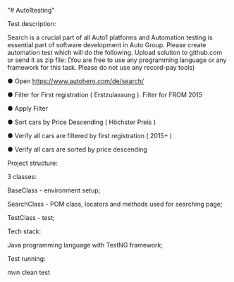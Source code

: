 "# Auto1testing" 

Test description:

Search is a crucial part of all Auto1 platforms and Automation testing is essential
part of software development in Auto Group. Please create automation test which will do the
following. Upload solution to github.com or send it as zip file: (You are free to use any
programming language or any framework for this task. Please do not use any record-pay tools)

● Open https://www.autohero.com/de/search/

● Filter for First registration ( Erstzulassung ). Filter for FROM 2015

● Apply Filter

● Sort cars by Price Descending ( Höchster Preis )

● Verify all cars are filtered by first registration ( 2015+ )

● Verify all cars are sorted by price descending

Project structure:

3 classes: 

BaseClass - environment setup;

SearchClass - POM class, locators and methods used for searching page;

TestClass - test;

Tech stack:

Java programming language with TestNG framework;

Test running:  

mvn clean test


